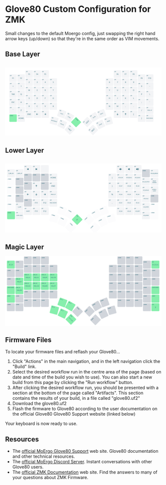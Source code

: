 # Glove80 Custom Configuration for ZMK

Small changes to the default Moergo config, just swapping the right hand arrow keys (up/down) so that they're in the same order as VIM movements.

## Base Layer
![Keyboard Layout](glove80-layout.png)
---
## Lower Layer
![Keyboard Layout](glove80-lower.png)
---
## Magic Layer
![Keyboard Layout](glove80-magic.png)

## Firmware Files
To locate your firmware files and reflash your Glove80...
1. Click "Actions" in the main navigation, and in the left navigation click the "Build" link.
2. Select the desired workflow run in the centre area of the page (based on date and time of the build you wish to use). You can also start a new build from this page by clicking the "Run workflow" button.
3. After clicking the desired workflow run, you should be presented with a section at the bottom of the page called "Artifacts". This section contains the results of your build, in a file called "glove80.uf2"
4. Download the glove80.uf2
5. Flash the firmware to Glove80 according to the user documentation on the official Glove80 Glove80 Support website (linked below)

Your keyboard is now ready to use.

## Resources
- The [official MoErgo Glove80 Support](https://moergo.com/glove80-support) web site. Glove80 documentation and other technical resources.
- The [official MoErgo Discord Server](https://moergo.com/discord). Instant conversations with other Glove80 users.
- The [official ZMK Documentation](https://zmk.dev/docs) web site. Find the answers to many of your questions about ZMK Firmware.
